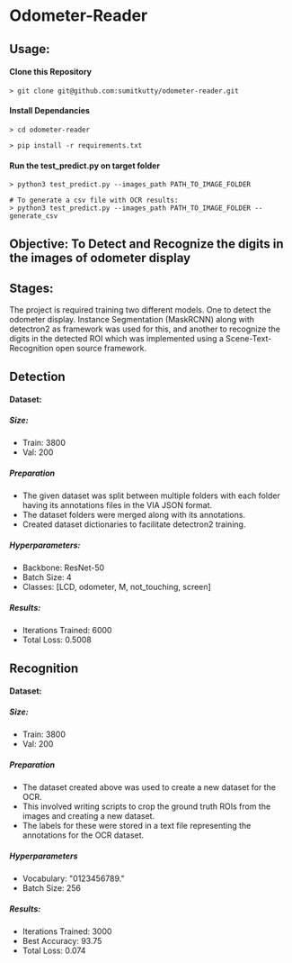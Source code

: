 # Odometer-Reader

## Usage:

#### Clone this Repository
```
> git clone git@github.com:sumitkutty/odometer-reader.git
```
#### Install Dependancies
```
> cd odometer-reader

> pip install -r requirements.txt
```

#### Run the test_predict.py on target folder
```
> python3 test_predict.py --images_path PATH_TO_IMAGE_FOLDER 

# To generate a csv file with OCR results:
> python3 test_predict.py --images_path PATH_TO_IMAGE_FOLDER --generate_csv
```

## Objective: To Detect and Recognize the digits in the images of odometer display


## Stages:
The project is required training two different models. One to detect the odometer display. Instance Segmentation (MaskRCNN) along with detectron2 as framework was used for this, and another to recognize the digits in the detected ROI which was implemented using a Scene-Text-Recognition open source framework.


## Detection
#### Dataset:
##### Size:
* Train: 3800
* Val: 200

##### Preparation
* The given dataset was split between multiple folders with each folder having its annotations files in the VIA JSON format.
* The dataset folders were merged along with its annotations.
* Created dataset dictionaries to facilitate detectron2 training.


##### Hyperparameters:
* Backbone: ResNet-50
* Batch Size: 4
* Classes: [LCD, odometer, M, not_touching, screen]

##### Results:
* Iterations Trained: 6000
* Total Loss: 0.5008

## Recognition
#### Dataset:
##### Size:
* Train: 3800
* Val: 200

##### Preparation
* The dataset created above was used to create a new dataset for the OCR.
* This involved writing scripts to crop the ground truth ROIs from the images and creating a new dataset.
* The labels for these were stored in a text file representing the annotations for the OCR dataset.


##### Hyperparameters
* Vocabulary: "0123456789."
* Batch Size: 256


##### Results:
* Iterations Trained: 3000
* Best Accuracy: 93.75
* Total Loss: 0.074
